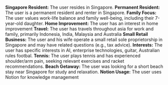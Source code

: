 **Singapore Resident:** The user resides in Singapore.
**Permanent Resident:** The user is a permanent resident and renter in Singapore.
**Family Focus:** The user values work-life balance and family well-being, including their 7-year-old daughter.
**Home Improvement:** The user has an interest in home improvement
**Travel:** The user has travels throughout asia for work and family, primarily Indonesia, India, Malaysia and Australia
**Small Retail Business:** The user and his wife operate a small retail sole proprietorship in Singapore and may have related questions (e.g., tax advice).
**Interests:** The user has specific interests in AI, enterprise technologies, guitar, Australian rules footbal.
**Tennis:** The user plays tennis and has experienced shoulder/arm pain, seeking relevant exercises and racket recommendations.
**Beach Getaway:** The user was looking for a short beach stay near Singapore for study and relaxation.
**Notion Usage:** The user uses Notion for knowledge management